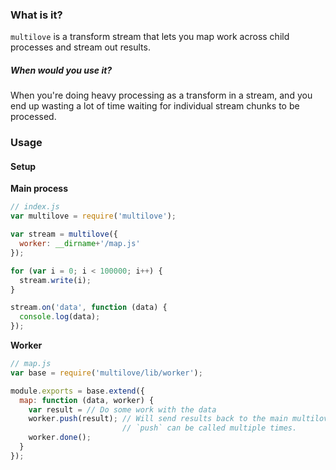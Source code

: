### What is it?

`multilove` is a transform stream that lets you map work across child processes and stream out results.

##### When would you use it?

When you're doing heavy processing as a transform in a stream, and you end up wasting a lot of time waiting for individual stream chunks to be processed.

### Usage

#### Setup
**Main process**

```js
// index.js
var multilove = require('multilove');

var stream = multilove({
  worker: __dirname+'/map.js'
});

for (var i = 0; i < 100000; i++) {
  stream.write(i);
}

stream.on('data', function (data) {
  console.log(data);
});
```

**Worker**

```js
// map.js
var base = require('multilove/lib/worker');

module.exports = base.extend({
  map: function (data, worker) {
    var result = // Do some work with the data
    worker.push(result); // Will send results back to the main multilove stream.
                         // `push` can be called multiple times.
    worker.done();
  }
});
```

